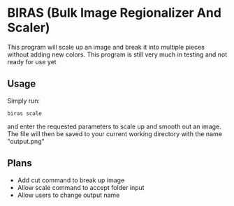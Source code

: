 # BIRAS (Bulk Image Regionalizer And Scaler)
This program will scale up an image and break it into multiple pieces without adding new colors.
This program is still very much in testing and not ready for use yet

## Usage
Simply run:

	biras scale

and enter the requested parameters to scale up and smooth out an image. The file will
then be saved to your current working directory with the name "output.png"

## Plans

- Add cut command to break up image
- Allow scale command to accept folder input
- Allow users to change output name
